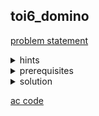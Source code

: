 ## toi6_domino
[problem statement](https://programming.in.th/tasks/toi6_domino)

<details>
  <summary>hints</summary>
  <ul>
  <details>
    <summary>$n \leq 13$</summary>
    <ul>
    <details>
      <summary>Brute force</summary>
      <ul>
        Recursion
      </ul>
    </details>
    </ul>
  </details>
  </ul>
</details>

<details>
  <summary>prerequisites</summary>
  <ul>
    <li>Recursion + Backtracking</li>
  </ul>
</details>

<details>
  <summary>solution</summary> 
  <br>
  <p>โจทย์ข้อนี้ให้เราหาทุก configuration ในการ fill ตาราง $2 \times n$ โดยที่ใช้ domino ขนาด $1 \times 2$ และ $2 \times 1$ ซึ่งเราจำเป็นต้อง print ทุกแบบ ทำให้เราต้องทำตรงๆเลยคือใช้ recursion brute force</p>
  <p>$f(i)$ แทน state ว่าเราอยู่แถวที่ $i-1$ (0-based index)</p>
  เราสามารถทำ transition ได้ 2 แบบคือ:
  <ol type="1">
    <li>ใส่ $2 \times 1$ <code>--</code></li>
    <ul>
      <li>$f(i) \rightarrow f(i+1)$ (ใช้ 1 แถว)</li>
    </ul>
    <li>ใส่ $1 \times 2$ <code>||</code> (2 แท่งแนวตั้ง)</li>
    <ul>
      <li>$f(i) \rightarrow f(i+2)$ (ใช้ 2 แถว)</li>
    </ul>
  </ol>
  <ins>Base case:</ins>
  <ul>
    <li>เมื่อ $i \geq n$</li>
    <ul>
      <li>กรณี $i = n$</li>
      <ul>
        <li>เราใส่ domino ครบตารางพอดี</li>
        <li>พิมพ์คำตอบ</li>
      </ul>
      <li>กรณี $i > n$</li>
      <ul>
        <li>เราใส่เกินตาราง</li>
      </ul>
    </ul>
  </ul>
  <p>โดยที่ function ตั้งต้นในการ search คือ $f(0)$</p>

  <p align="center"><img width="600" src="https://github.com/user-attachments/assets/97c45a9d-9641-4095-8fdc-f8f8ae39687f" alt="IMG_2054.jpeg" /></p>
  <details>
    <summary><ins>Time complexity:</ins></summary>
    <p>$TC < O(2^n)$</p>
    <p>ให้ $T(n)$ แทน function เวลา ที่เปลี่ยนตาม $n$ ($n$ คือขนาดปัญหา)</p>
    <ul>
      <li>$T(n) = T(n-1) + T(n-2) + O(1)$</li>
    </ul>
    <p>เราจะแก้มาได้ $T(n) = O(\phi^n); \; \phi \approx 1.618$</p>
    <details>
      <summary><strong>-TC-</strong></summary>
      <ul>
        <li>$T(n) = T(n-1) + T(n-2)$</li>
        <li>$x^n = x^{n-1} + x^{n-2}$</li>
        <li>$x^2 - x - 1 = 0$</li>
        <li>$x = \frac{1+\sqrt5}{2}, \; \frac{1 - \sqrt5}{2}$</li>
        <li>เราจะพิจารณาแค่ $x = \phi = \frac{1+\sqrt5}{2}$ ($\frac{1-\sqrt5}{2}$ ทำให้ $x^n$ ลดลงเนื่องจาก $|\frac{1-\sqrt5}{2}| < 1)$</li>
        <li>$T(n) = A \cdot \phi^n = O(\phi^n)$</li>
      </ul>
    </details>
  </details>
</details>

[ac code](./toi06_domino.cpp)
